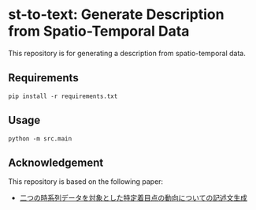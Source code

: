 # st-to-text: Generate Description from Spatio-Temporal Data
This repository is for generating a description from spatio-temporal data.

## Requirements
```setup
pip install -r requirements.txt
```

## Usage
```usage
python -m src.main
```

## Acknowledgement
This repository is based on the following paper:
- [二つの時系列データを対象とした特定着目点の動向についての記述文生成](https://www.anlp.jp/proceedings/annual_meeting/2024/pdf_dir/P11-6.pdf)
